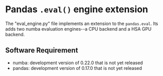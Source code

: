 Pandas ``.eval()`` engine extension
===================================

The "eval_engine.py" file implements an extension to the ``pandas.eval``.
Its adds two numba evaluation engines--a CPU backend and a HSA GPU backend.


Software Requirement
--------------------

* numba: development version of 0.22.0 that is not yet released
* pandas: development version of 0.17.0 that is not yet released
